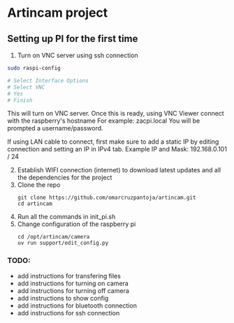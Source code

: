 # Artincam project

## Setting up PI for the first time

1. Turn on VNC server using ssh connection
  ```bash
  sudo raspi-config

  # Select Interface Options
  # Select VNC
  # Yes
  # Finish
  ```

  This will turn on VNC server. Once this is ready, using VNC Viewer connect with the raspberry's hostname
  For example: zacpi.local
  You will be prompted a username/password.

  If using LAN cable to connect, first make sure to add a static IP by editing connection and setting an IP in IPv4 tab.
  Example IP and Mask: 192.168.0.101 / 24 


2. Establish WIFI connection (internet) to download latest updates and all the dependencies for the project
3. Clone the repo
   ```shell
   git clone https://github.com/omarcruzpantoja/artincam.git
   cd artincam
   ```
4. Run all the commands in init_pi.sh
5. Change configuration of the raspberry pi
   ```shell
   cd /opt/artincam/camera
   uv run support/edit_config.py
   ```


### TODO: 
- add instructions for transfering files
- add instructions for turning on camera
- add instructions for turning off camera
- add instructions to show config
- add instructions for bluetooth connection
- add instructions for ssh connection